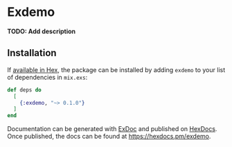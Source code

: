 # Exdemo

**TODO: Add description**

## Installation

If [available in Hex](https://hex.pm/docs/publish), the package can be installed
by adding `exdemo` to your list of dependencies in `mix.exs`:

```elixir
def deps do
  [
    {:exdemo, "~> 0.1.0"}
  ]
end
```

Documentation can be generated with [ExDoc](https://github.com/elixir-lang/ex_doc)
and published on [HexDocs](https://hexdocs.pm). Once published, the docs can
be found at <https://hexdocs.pm/exdemo>.

